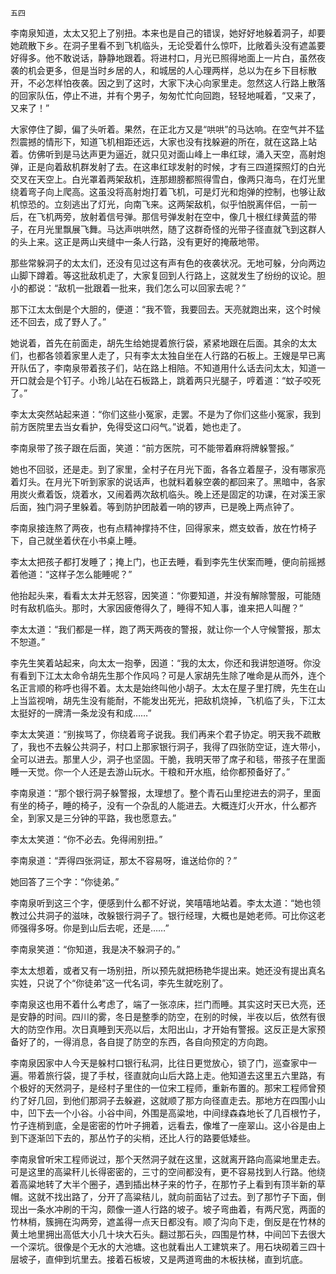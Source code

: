     五四 

   李南泉知道，太太又犯上了别扭。本来也是自己的错误，她好好地躲着洞子，却要她疏散下乡。在洞子里看不到飞机临头，无论受着什么惊吓，比敞着头没有遮盖要好得多。他不敢说话，静静地跟着。将进村口，月光已照得地面上一片白，虽然夜袭的机会更多，但是当时乡居的人，和城居的人心理两样，总以为在乡下目标散开，不必怎样怕夜袭。因之到了这时，大家下决心向家里走。忽然这人行路上散落的回家队伍，停止不进，并有个男子，匆匆忙忙向回跑，轻轻地喊着，“又来了，又来了！”

   大家停住了脚，偏了头听着。果然，在正北方又是“哄哄”的马达响。在空气并不猛烈震撼的情形下，知道飞机相距还远，大家也没有找躲避的所在，就在这路上站着。仿佛听到是马达声更为逼近，就只见对面山峰上一串红球，涌入天空，高射炮弹，正是向着敌机群发射了去。在这串红球发射的时候，才有三四道探照灯的白光交叉在天空上。白光罩着两架敌机，连那翅膀都照得雪白，像两只海鸟，在灯光里绕着弯子向上爬高。这虽没将高射炮打着飞机，可是灯光和炮弹的控制，也够让敌机惊恐的。立刻逃出了灯光，向南飞来。这两架敌机，似乎怕脱离伴侣，一前一后，在飞机两旁，放射着信号弹。那信号弹发射在空中，像几十根红绿黄蓝的带子，在月光里飘展飞舞。马达声哄哄然，随了这群奇怪的光带子径直就飞到这群人的头上来。这正是两山夹缝中一条人行路，没有更好的掩蔽地带。

   那些常躲洞子的太太们，还没有见过这有声有色的夜袭状况。无地可躲，分向两边山脚下蹲着。等这批敌机走了，大家复回到人行路上，这就发生了纷纷的议论。胆小的都说：“敌机一批跟着一批来，我们怎么可以回家去呢？”

   那下江太太倒是个大胆的，便道：“我不管，我要回去。天亮就跑出来，这个时候还不回去，成了野人了。”

   她说着，首先在前面走，胡先生给她提着旅行袋，紧紧地跟在后面。其余的太太们，也都各领着家里人走了，只有李太太独自坐在人行路的石板上。王嫂是早已离开队伍了，李南泉带着孩子们，站在路上相陪。不知道用什么话去问太太，知道一开口就会是个钉子。小玲儿站在石板路上，跳着两只光腿子，哼着道：“蚊子咬死了。”

   李太太突然站起来道：“你们这些小冤家，走罢。不是为了你们这些小冤家，我到前方医院里去当女看护，免得受这口闷气。”说着，她也走了。

   李南泉带了孩子跟在后面，笑道：“前方医院，可不能带着麻将牌躲警报。”

   她也不回驳，还是走。到了家里，全村子在月光下面，各各立着屋子，没有哪家亮着灯头。在月光下听到家家的说话声，也就料着躲空袭的都回来了。黑暗中，各家用炭火煮着饭，烧着水，又闹着两次敌机临头。晚上还是固定的功课，在对溪王家后面，独门洞子里躲着。等到防护团敲着一响的锣声，已是晚上两点钟了。

   李南泉接连熬了两夜，也有点精神撑持不住，回得家来，燃支蚊香，放在竹椅子下，自己就坐着伏在小书桌上睡。

   李太太把孩子都打发睡了；掩上门，也正去睡，看到李先生伏案而睡，便向前摇撼着他道：“这样子怎么能睡呢？”

   他抬起头来，看看太太并无怒容，因笑道：“你要知道，并没有解除警服，可能随时有敌机临头。那时，大家因疲倦得久了，睡得不知人事，谁来把人叫醒？”

   李太太道：“我们都是一样，跑了两天两夜的警报，就让你一个人守候警报，那太不恕道。”

   李先生笑着站起来，向太太一抱拳，因道：“我的太太，你还和我讲恕道呀。你没有看到下江太太命令胡先生那个作风吗？可是人家胡先生除了唯命是从而外，连个名正言顺的称呼也得不着。太太是始终叫他小胡子。太太在屋子里打牌，先生在山上当监视哨，胡先生没有能耐，不能发出死光，把敌机烧掉，飞机临了头，下江太太挺好的一牌清一条龙没有和成……”

   李太太笑道：“别挨骂了，你绕着弯子说我。我们再来个君子协定。明天我不疏散了，我也不去躲公共洞子，村口上那家银行洞子，我得了四张防空证，连大带小，全可以进去。那里人少，洞子也坚固。干脆，我明天带了席子和毯，带孩子在里面睡一天觉。你一个人还是去游山玩水。干粮和开水瓶，给你都预备好了。”

   李南泉道：“那个银行洞子躲警报，太理想了。整个青石山里挖进去的洞子，里面有坐的椅子，睡的椅子，没有一个杂乱的人能进去。大概连灯火开水，什么都齐全，到家又是三分钟的平路，我也愿意去。”

   李太太笑道：“你不必去。免得闹别扭。”

   李南泉道：“弄得四张洞证，那太不容易呀，谁送给你的？”

   她回答了三个字：“你徒弟。”

   李南泉听到这三个字，便感到什么都不好说，笑嘻嘻地站着。李太太道：“她也领教过公共洞子的滋味，改躲银行洞子了。银行经理，大概也是她老师。可比你这老师强得多呀。你是到山后去呢，还是……”

   李南泉笑道：“你知道，我是决不躲洞子的。”

   李太太想着，或者又有一场别扭，所以预先就把杨艳华提出来。她还没有提出真名实姓，只说了个“你徒弟”这一代名词，李先生就吃别了。

   李南泉这也用不着什么考虑了，端了一张凉床，拦门而睡。其实这时天已大亮，还是安静的时间。四川的雾，冬日是整季的防空，在别的时候，半夜以后，依然有很大的防空作用。次日真睡到天亮以后，太阳出山，才开始有警报。这反正是大家预备好了的，一得消息，各自提了防空的东西，各自向预定的方向跑。

   李南泉因家中人今天是躲村口银行私洞，比往日更觉放心，锁了门，巡查家中一遍。带着旅行袋，提了手杖，径直就向山后大路上走。他知道去这里五六里路，有个极好的天然洞子，是经村子里住的一位宋工程师，重新布置的。那宋工程师曾预约了好几回，到他们那洞子去躲避，这就顺了那方向径直走去。那地方在四围小山中，凹下去一个小谷。小谷中间，外围是高粱地，中间绿森森地长了几百根竹子，竹子连梢到底，全是密密的竹叶子拥着，远看去，像堆了一座翠山。这小谷是由上到下逐渐凹下去的，那丛竹子的尖梢，还比人行的路要低矮些。

   李南泉曾听宋工程师说过，那个天然洞子就在这里，这就离开路向高粱地里走去。可是这里的高粱秆儿长得密密的，三寸的空间都没有，更不容易找到人行路。他绕着高粱地转了大半个圈子，遇到插出林子来的竹子，在那竹子上看到有顶半新的草帽。这就不找出路了，分开了高粱秸儿，就向前面钻了过去。到了那竹子下面，倒现出一条水冲刷的干沟，颇像一道人行路的坡子。坡子弯曲着，有两尺宽，两面的竹林梢，簇拥在沟两旁，遮盖得一点天日都没有。顺了沟向下走，倒反是在竹林的黄土地里拥出高低大小几十块大石头。翻过那石头，四围是竹林，中间凹下去很大一个深坑。很像是个无水的大池塘。这也就看出人工建筑来了。用石块砌着三四十层坡子，直伸到坑里去。接着石板坡，又是两道弯曲的木板扶梯，直到坑底。

